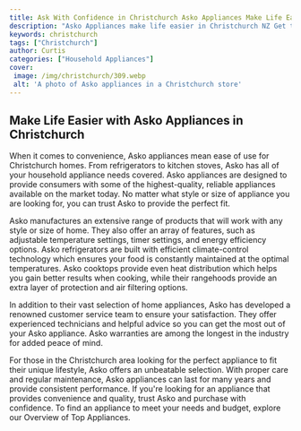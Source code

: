 ```yaml
---
title: Ask With Confidence in Christchurch Asko Appliances Make Life Easier
description: "Asko Appliances make life easier in Christchurch NZ Get the confidence to ask questions and find the best fit for your needs today Learn more about this technological innovation now"
keywords: christchurch
tags: ["Christchurch"]
author: Curtis
categories: ["Household Appliances"]
cover: 
 image: /img/christchurch/309.webp
 alt: 'A photo of Asko appliances in a Christchurch store'
---
```

## Make Life Easier with Asko Appliances in Christchurch 
When it comes to convenience, Asko appliances mean ease of use for Christchurch homes. From refrigerators to kitchen stoves, Asko has all of your household appliance needs covered. Asko appliances are designed to provide consumers with some of the highest-quality, reliable appliances available on the market today. No matter what style or size of appliance you are looking for, you can trust Asko to provide the perfect fit.

Asko manufactures an extensive range of products that will work with any style or size of home. They also offer an array of features, such as adjustable temperature settings, timer settings, and energy efficiency options. Asko refrigerators are built with efficient climate-control technology which ensures your food is constantly maintained at the optimal temperatures. Asko cooktops provide even heat distribution which helps you gain better results when cooking, while their rangehoods provide an extra layer of protection and air filtering options.

In addition to their vast selection of home appliances, Asko has developed a renowned customer service team to ensure your satisfaction. They offer experienced technicians and helpful advice so you can get the most out of your Asko appliance. Asko warranties are among the longest in the industry for added peace of mind.

For those in the Christchurch area looking for the perfect appliance to fit their unique lifestyle, Asko offers an unbeatable selection. With proper care and regular maintenance, Asko appliances can last for many years and provide consistent performance. If you're looking for an appliance that provides convenience and quality, trust Asko and purchase with confidence. To find an appliance to meet your needs and budget, explore our Overview of Top Appliances.
